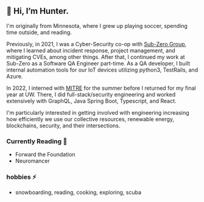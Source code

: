 ## 👋 Hi, I’m Hunter.

I'm originally from Minnesota, where I grew up playing soccer, spending time outside, and reading. 

Previously, in 2021, I was a Cyber-Security co-op with [Sub-Zero Group](https://www.subzero-wolf.com), where I learned about incident response, project management, and mitigating CVEs, among other things. After that, I continued my work at Sub-Zero as a Software QA Engineer part-time. As a QA developer, I built internal automation tools for our IoT devices utilizing python3, TestRails, and Azure.

In 2022, I interned with [MITRE](https://www.mitre.org) for the summer before I returned for my final year at UW. There, I did full-stack/security engineering and worked extensively with GraphQL, Java Spring Boot, Typescript, and React.

I'm particularly interested in getting involved with engineering increasing how efficiently we use our collective resources, renewable energy, blockchains, security, and their intersections. 

### Currently Reading 📕  
- Forward the Foundation
- Neuromancer

### hobbies ⚡️ 
- snowboarding, reading, cooking, exploring, scuba


